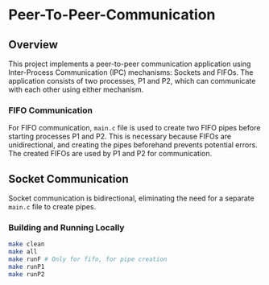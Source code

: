 # Peer-To-Peer-Communication

## Overview
This project implements a peer-to-peer communication application using Inter-Process Communication (IPC) mechanisms: Sockets and FIFOs. The application consists of two processes, P1 and P2, which can communicate with each other using either mechanism.


### FIFO Communication
For FIFO communication, `main.c` file is used to create two FIFO pipes before starting processes P1 and P2. This is necessary because FIFOs are unidirectional, and creating the pipes beforehand prevents potential errors. The created FIFOs are used by P1 and P2 for communication.

## Socket Communication
Socket communication is bidirectional, eliminating the need for a separate `main.c` file to create pipes.

### Building and Running Locally

```bash
make clean
make all
make runF # Only for fifo, for pipe creation
make runP1
make runP2
```
